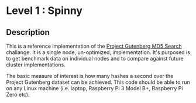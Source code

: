 # Level 1 : Spinny

## Description

This is a reference implementation of the
[Project Gutenberg MD5
Search](http://clusterfights.com/wiki/index.php?title=Project_Gutenberg_MD5_Search) challange. 
It is a single node, un-optimized, implementation.
It's purposed is to get benchmark data on individual nodes and to 
compare against future cluster implementations.

The basic measure of interest is how many hashes a second over
the Project Gutenberg dataset can be achieved.  This code should
be able to run on any Linux machine (i.e. laptop, Raspberry Pi 3
Model B+, Raspberry Pi Zero etc).


